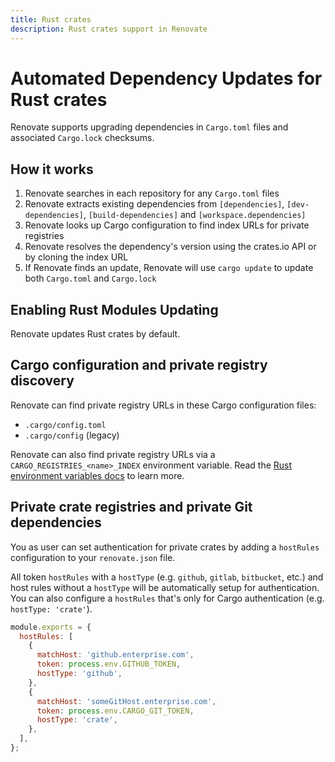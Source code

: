 ```yaml
---
title: Rust crates
description: Rust crates support in Renovate
---
```


# Automated Dependency Updates for Rust crates

Renovate supports upgrading dependencies in `Cargo.toml` files and associated `Cargo.lock` checksums.

## How it works

1. Renovate searches in each repository for any `Cargo.toml` files
1. Renovate extracts existing dependencies from `[dependencies]`, `[dev-dependencies]`, `[build-dependencies]` and `[workspace.dependencies]`
1. Renovate looks up Cargo configuration to find index URLs for private registries
1. Renovate resolves the dependency's version using the crates.io API or by cloning the index URL
1. If Renovate finds an update, Renovate will use `cargo update` to update both `Cargo.toml` and `Cargo.lock`

## Enabling Rust Modules Updating

Renovate updates Rust crates by default.

## Cargo configuration and private registry discovery

Renovate can find private registry URLs in these Cargo configuration files:

- `.cargo/config.toml`
- `.cargo/config` (legacy)

Renovate can also find private registry URLs via a `CARGO_REGISTRIES_<name>_INDEX` environment variable.
Read the [Rust environment variables docs](https://doc.rust-lang.org/cargo/reference/environment-variables.html#configuration-environment-variables) to learn more.

## Private crate registries and private Git dependencies

You as user can set authentication for private crates by adding a `hostRules` configuration to your `renovate.json` file.

All token `hostRules` with a `hostType` (e.g. `github`, `gitlab`, `bitbucket`, etc.) and host rules without a `hostType` will be automatically setup for authentication.
You can also configure a `hostRules` that's only for Cargo authentication (e.g. `hostType: 'crate'`).

```js title="Example of authentication for a private GitHub and Cargo registry:"
module.exports = {
  hostRules: [
    {
      matchHost: 'github.enterprise.com',
      token: process.env.GITHUB_TOKEN,
      hostType: 'github',
    },
    {
      matchHost: 'someGitHost.enterprise.com',
      token: process.env.CARGO_GIT_TOKEN,
      hostType: 'crate',
    },
  ],
};
```

